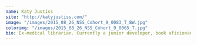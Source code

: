 ```yaml
---
name: Katy Justiss
site: "http://katyjustiss.com/"
image: "/images/2015_08_26_NSS_Cohort_9_0083_T_BW.jpg"
colorimg: "/images/2015_08_26_NSS_Cohort_9_0065_T.jpg"
bio: Ex-medical librarian. Currently a junior developer, book aficionado, and cat lover.
---
```

